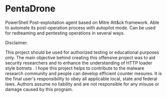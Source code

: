 # PentaDrone
PowerShell Post-exploitation agent based on Mitre Att&ck framework.
Able to automate its post-operation process with autopilot mode. Can be used for redteaming and pentesting operations in several ways.

Disclaimer.

This project should be used for authorized testing or educational purposes only.
The main objective behind creating this offensive project was to aid security researchers
and to enhance the understanding of HTTP loader style botnets . 
I hope this project helps to contribute to the malware research community and people can develop efficient counter mesures.
It is the final user's responsibility to obey all applicable local, state and federal laws. 
Authors assume no liability and are not responsible for any misuse or damage caused by this program.

